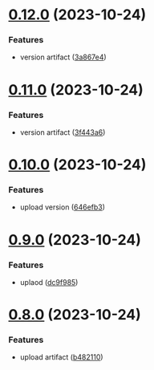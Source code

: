 # [0.12.0](https://github.com/Al374/ci-cd/compare/v0.11.0...v0.12.0) (2023-10-24)


### Features

* version artifact ([3a867e4](https://github.com/Al374/ci-cd/commit/3a867e4f395a2e41538f93965eea7a32c467eb87))



# [0.11.0](https://github.com/Al374/ci-cd/compare/v0.10.0...v0.11.0) (2023-10-24)


### Features

* version artifact ([3f443a6](https://github.com/Al374/ci-cd/commit/3f443a6ba7298acaf2813a18e0e33bb4e8d20438))



# [0.10.0](https://github.com/Al374/ci-cd/compare/v0.9.0...v0.10.0) (2023-10-24)


### Features

* upload  version ([646efb3](https://github.com/Al374/ci-cd/commit/646efb35fde7db7d4b7ba1fd5082ef6c00eca053))



# [0.9.0](https://github.com/Al374/ci-cd/compare/v0.8.0...v0.9.0) (2023-10-24)


### Features

* uplaod ([dc9f985](https://github.com/Al374/ci-cd/commit/dc9f985c0d7b2cefc9e71262c0277b34044bf7fb))



# [0.8.0](https://github.com/Al374/ci-cd/compare/v0.7.1...v0.8.0) (2023-10-24)


### Features

* upload artifact ([b482110](https://github.com/Al374/ci-cd/commit/b4821107163d5d919589fbaf46708b99b6e40abe))



